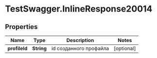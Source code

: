 # TestSwagger.InlineResponse20014

## Properties

Name | Type | Description | Notes
------------ | ------------- | ------------- | -------------
**profileId** | **String** | id созданного профайла | [optional] 


